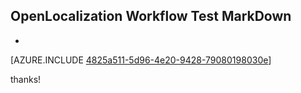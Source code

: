 ## OpenLocalization Workflow Test MarkDown
* 

[AZURE.INCLUDE [4825a511-5d96-4e20-9428-79080198030e](calleeMd1.md)]

 
thanks!